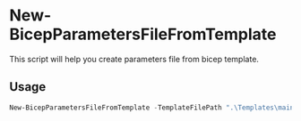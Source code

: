 # New-BicepParametersFileFromTemplate

This script will help you create parameters file from bicep template.

## Usage

```PowerShell
New-BicepParametersFileFromTemplate -TemplateFilePath ".\Templates\main.bicep"
```
